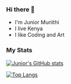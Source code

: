 ### Hi there 🐶
- I'm Junior Muriithi
- I live Kenya
- I like Coding and Art

### My Stats
[![Junior's GitHub stats](https://github-readme-stats.vercel.app/api?username=MeJuniorW&theme=merko&show_icons=true)](https://github.com/MeJuniorW/github-readme-stats)

[![Top Langs](https://github-readme-stats.vercel.app/api/top-langs/?username=MeJuniorW&theme=merko&show_icons=true)](https://github.com/anuraghazra/github-readme-stats)
